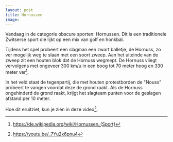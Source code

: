 ```yaml
---
layout: post
title: Hornussen
image:
---
```


Vandaag in de categorie obscure sporten: Hornussen. Dit is een traditionele Zwitserse sport die lijkt op een mix van golf en honkbal.

Tijdens het spel probeert een slagman een zwart balletje, de Hornuss, zo ver mogelijk weg te slaan met een soort zweep. Aan het uiteinde van de zweep zit een houten blok dat de Hornuss wegmept. De Hornuss vliegt vervolgens met ongeveer 300 km/u in een boog tot 70 meter hoog en 330 meter ver[^1].

In het veld staat de tegenpartij, die met houten protestborden de "Nouss" probeert te vangen voordat deze de grond raakt. Als de Hornuss ongehinderd de grond raakt, krijgt het slagteam punten voor de geslagen afstand per 10 meter.

Hoe dit eruitziet, kun je zien in deze video[^2].

[^1]: <https://de.wikipedia.org/wiki/Hornussen_(Sport)>
[^2]: <https://youtu.be/_7Yu2x6pnu4>
